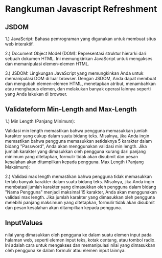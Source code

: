 # Rangkuman Javascript Refreshment

## JSDOM
1.) JavaScript: Bahasa pemrograman yang digunakan untuk membuat situs web interaktif.

2.) Document Object Model (DOM): Representasi struktur hierarki dari sebuah dokumen HTML. Ini memungkinkan JavaScript untuk mengakses dan memanipulasi elemen-elemen HTML.

3.) JSDOM: Lingkungan JavaScript yang memungkinkan Anda untuk memanipulasi DOM di luar browser. Dengan JSDOM, Anda dapat membuat dan mengubah elemen-elemen HTML, menetapkan atribut, menambahkan atau menghapus elemen, dan melakukan banyak operasi lainnya seperti yang Anda lakukan di browser.

## Validateform Min-Length and Max-Length
1.) Min Length (Panjang Minimum):

Validasi min length memastikan bahwa pengguna memasukkan jumlah karakter yang cukup dalam suatu bidang teks.
Misalnya, jika Anda ingin memastikan bahwa pengguna memasukkan setidaknya 5 karakter dalam bidang "Password", Anda akan menggunakan validasi min length.
Jika jumlah karakter yang dimasukkan oleh pengguna kurang dari panjang minimum yang ditetapkan, formulir tidak akan disubmit dan pesan kesalahan akan ditampilkan kepada pengguna.
Max Length (Panjang Maksimum):

2.) Validasi max length memastikan bahwa pengguna tidak memasukkan terlalu banyak karakter dalam suatu bidang teks.
Misalnya, jika Anda ingin membatasi jumlah karakter yang dimasukkan oleh pengguna dalam bidang "Nama Pengguna" menjadi maksimal 15 karakter, Anda akan menggunakan validasi max length.
Jika jumlah karakter yang dimasukkan oleh pengguna melebihi panjang maksimum yang ditetapkan, formulir tidak akan disubmit dan pesan kesalahan akan ditampilkan kepada pengguna.

## InputValues
nilai yang dimasukkan oleh pengguna ke dalam suatu elemen input pada halaman web, seperti elemen input teks, kotak centang, atau tombol radio. Ini adalah cara untuk mengakses dan memanipulasi nilai yang dimasukkan oleh pengguna ke dalam formulir atau elemen input lainnya.